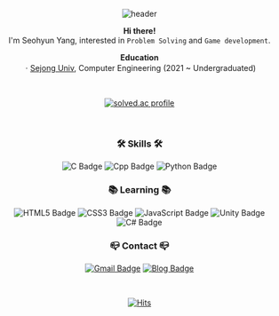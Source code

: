 <div align="center">

![header](https://capsule-render.vercel.app/api?type=waving&color=auto&height=200&section=header&text=Seohyun%20Yang&fontAlignY=38&fontSize=60)

**Hi there!**  
I'm Seohyun Yang, interested in `Problem Solving` and `Game development`.

**Education**  
ㆍ[Sejong Univ](http://www.sejong.ac.kr/), Computer Engineering (2021 ~ Undergraduated)

</br>

[![solved.ac profile](https://mazassumnida.wtf/api/v2/generate_badge?boj=110000110101)](https://solved.ac/110000110101)

</br>

### **🛠 Skills 🛠**
![C Badge](https://img.shields.io/badge/C-A8B9CC?style=for-the-badge&logo=C&logoColor=black)
![Cpp Badge](https://img.shields.io/badge/C++-00599C?style=for-the-badge&logo=Cplusplus&logoColor=white)
![Python Badge](https://img.shields.io/badge/Python-3776AB?style=for-the-badge&logo=Python&logoColor=white)

### **📚 Learning 📚**

![HTML5 Badge](https://img.shields.io/badge/html5-E34F26?style=for-the-badge&logo=html5&logoColor=white)
![CSS3 Badge](https://img.shields.io/badge/CSS3-1572B6?style=for-the-badge&logo=CSS3&logoColor=white)
![JavaScript Badge](https://img.shields.io/badge/JavaScript-F7DF1E?style=for-the-badge&logo=JavaScript&logoColor=black)
![Unity Badge](https://img.shields.io/badge/Unity-666666?style=for-the-badge&logo=Unity&logoColor=white)
![C# Badge](https://img.shields.io/badge/Cⵌ-239120?style=for-the-badge&logo=Csharp&logoColor=white)

### **📪 Contact 📪**
[![Gmail Badge](https://img.shields.io/badge/Gmail-EA4335?style=for-the-badge&logo=Gmail&logoColor=white)](mailto:seoh136199@gmail.com)
[![Blog Badge](https://img.shields.io/badge/blog-666666?style=for-the-badge&logo=GitHub&logoColor=white)](https://seoh136199.github.io/)

</br>

[![Hits](https://hits.seeyoufarm.com/api/count/incr/badge.svg?url=https%3A%2F%2Fgithub.com%2Fseoh136199&count_bg=%2379C83D&title_bg=%23555555&icon=&icon_color=%23E7E7E7&title=hits&edge_flat=false)](https://hits.seeyoufarm.com)

</div>
